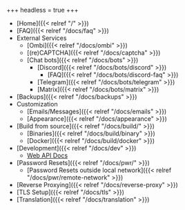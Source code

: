 +++
headless = true
+++

- [Home]({{< relref "/" >}})
- [FAQ]({{< relref "/docs/faq" >}})
- External Services
  - [Ombi]({{< relref "/docs/ombi" >}})
  - [(re)CAPTCHA]({{< relref "/docs/captcha" >}})
  - [Chat bots]({{< relref "/docs/bots" >}})
    - [Discord]({{< relref "/docs/bots/discord" >}})
      - [FAQ]({{< relref "/docs/bots/discord-faq" >}})
    - [Telegram]({{< relref "/docs/bots/telegram" >}})
    - [Matrix]({{< relref "/docs/bots/matrix" >}})
- [Backups]({{< relref "/docs/backups" >}})
- Customization
  - [Emails/Messages]({{< relref "/docs/emails" >}})
  - [Appearance]({{< relref "/docs/appearance" >}})
- [Build from source]({{< relref "/docs/build/" >}})
  - [Binaries]({{< relref "/docs/build/binary" >}})
  - [Docker]({{< relref "/docs/build/docker" >}})
- [Development]({{< relref "/docs/dev" >}})
  - [Web API Docs](https://api.jfa-go.com)
- [Password Resets]({{< relref "/docs/pwr/" >}})
  - [Password Resets outside local network]({{< relref "/docs/pwr/remote-network" >}})
- [Reverse Proxying]({{< relref "/docs/reverse-proxy" >}})
- [TLS Setup]({{< relref "/docs/tls" >}})
- [Translation]({{< relref "/docs/translation" >}})

